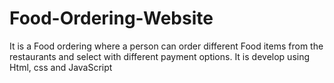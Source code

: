 # Food-Ordering-Website
It is a Food ordering where a person can order different Food items from the restaurants and select with different payment options. It is develop using Html, css and JavaScript
